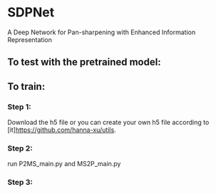 # SDPNet
A Deep Network for Pan-sharpening with Enhanced Information Representation


## To test with the pretrained model:

## To train:
### Step 1: <br>
Download the h5 file or you can create your own h5 file according to [it]https://github.com/hanna-xu/utils.
### Step 2: <br>
run P2MS_main.py and MS2P_main.py
### Step 3: <br>
